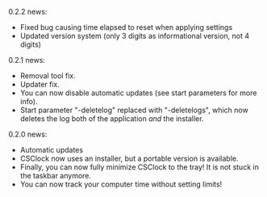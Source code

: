 0.2.2 news:
- Fixed bug causing time elapsed to reset when applying settings
- Updated version system (only 3 digits as informational version, not 4 digits)

0.2.1 news:
- Removal tool fix.
- Updater fix.
- You can now disable automatic updates (see start parameters for more info).
- Start parameter "-deletelog" replaced with "-deletelogs", which now deletes the log both of the application *and* the installer.

0.2.0 news:
- Automatic updates
- CSClock now uses an installer, but a portable version is available.
- Finally, you can now fully minimize CSClock to the tray! It is not stuck in the taskbar anymore.
- You can now track your computer time without setting limits!
